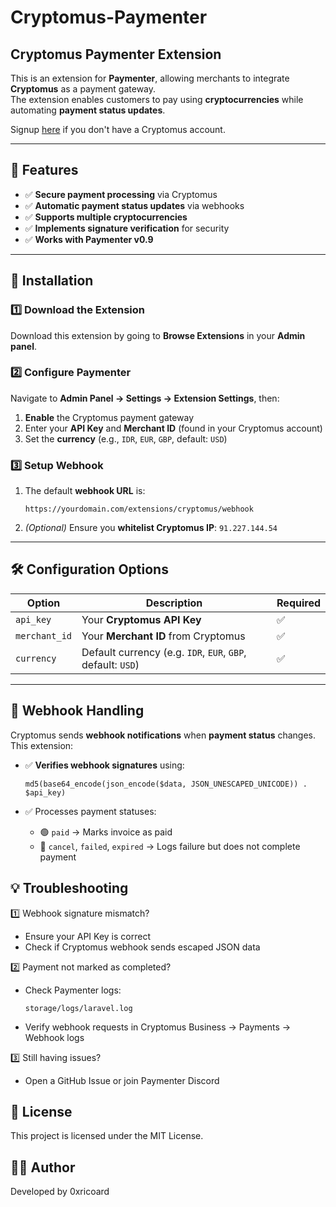 # Cryptomus-Paymenter

## Cryptomus Paymenter Extension

This is an extension for **Paymenter**, allowing merchants to integrate **Cryptomus** as a payment gateway.  
The extension enables customers to pay using **cryptocurrencies** while automating **payment status updates**. 

Signup [here](https://app.cryptomus.com/signup/?ref=74l2Z8) if you don't have a Cryptomus account.

---

## 🚀 Features

- ✅ **Secure payment processing** via Cryptomus  
- ✅ **Automatic payment status updates** via webhooks  
- ✅ **Supports multiple cryptocurrencies** 
- ✅ **Implements signature verification** for security  
- ✅ **Works with Paymenter v0.9**  

---

## 📌 Installation

### 1️⃣ Download the Extension  

Download this extension by going to **Browse Extensions** in your **Admin panel**.

### 2️⃣ Configure Paymenter  

Navigate to **Admin Panel → Settings → Extension Settings**, then:  
1. **Enable** the Cryptomus payment gateway  
2. Enter your **API Key** and **Merchant ID** (found in your Cryptomus account)  
3. Set the **currency** (e.g., `IDR`, `EUR`, `GBP`, default: `USD`)  

### 3️⃣ Setup Webhook  

1. The default **webhook URL** is:  

    ```
    https://yourdomain.com/extensions/cryptomus/webhook
    ```

2. *(Optional)* Ensure you **whitelist Cryptomus IP**: `91.227.144.54`  

---

## 🛠️ Configuration Options  

| Option       | Description                         | Required |
|--------------|-------------------------------------|----------|
| `api_key`    | Your **Cryptomus API Key**          | ✅        |
| `merchant_id`| Your **Merchant ID** from Cryptomus | ✅        |
| `currency`   | Default currency (e.g. `IDR`, `EUR`, `GBP`, default: `USD`) | ✅ |

---

## 🔄 Webhook Handling  

Cryptomus sends **webhook notifications** when **payment status** changes. This extension:  
- ✅ **Verifies webhook signatures** using:  

    ```
    md5(base64_encode(json_encode($data, JSON_UNESCAPED_UNICODE)) . $api_key)
    ```

- ✅ Processes payment statuses:
    - 🟢 `paid` → Marks invoice as paid
    - 🔴 `cancel`, `failed`, `expired` → Logs failure but does not complete payment

## 💡 Troubleshooting

1️⃣ Webhook signature mismatch?
- Ensure your API Key is correct
- Check if Cryptomus webhook sends escaped JSON data

2️⃣ Payment not marked as completed?
- Check Paymenter logs:

    ```
    storage/logs/laravel.log
    ```

- Verify webhook requests in Cryptomus Business -> Payments -> Webhook logs

3️⃣ Still having issues?
- Open a GitHub Issue or join Paymenter Discord

## 📝 License

This project is licensed under the MIT License.

## 👨‍💻 Author

Developed by 0xricoard
